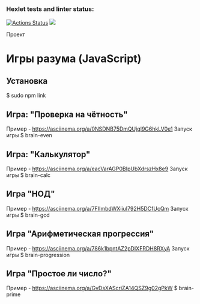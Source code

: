 ### Hexlet tests and linter status:

[![Actions Status](https://github.com/Anitnelav01/frontend-project-lvl1/workflows/hexlet-check/badge.svg)](https://github.com/Anitnelav01/frontend-project-lvl1/actions)
<a href="https://codeclimate.com/github/Anitnelav01/frontend-project-lvl1/maintainability"><img src="https://api.codeclimate.com/v1/badges/7de909f129ffee502609/maintainability" /></a>

Проект <h1>Игры разума (JavaScript)</h1>

<h2>Установка</h2>
$ sudo npm link 

<h2>Игра: "Проверка на чётность"</h2>

Пример - https://asciinema.org/a/0NSDNB75DmQUjqI9G6hkLV0e1
Запуск игры
$ brain-even 

<h2>Игра: "Калькулятор"</h2> 

Пример - https://asciinema.org/a/eacVarAGP0BIpUbXdrszHx8e9 
Запуск игры
$ brain-calc

<h2>Игра "НОД"</h2>

Пример - https://asciinema.org/a/7FIImbdWXiiuI792H5DCfUcQm 
Запуск игры
$ brain-gcd

<h2>Игра "Арифметическая прогрессия"</h2> 

Пример - https://asciinema.org/a/786k1bpntAZ2pDIXFRDH8RXyA 
Запуск игры
$ brain-progression

<h2>Игра "Простое ли число?"</h2>

Пример - https://asciinema.org/a/GvDsXAScriZA14QSZ9g02gPkW 
$ brain-prime